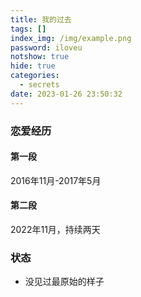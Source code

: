 ```yaml
---
title: 我的过去
tags: []
index_img: /img/example.png
password: iloveu
notshow: true
hide: true
categories:
  - secrets
date: 2023-01-26 23:50:32
---
```

### 恋爱经历
#### 第一段
2016年11月-2017年5月
#### 第二段
2022年11月，持续两天

### 状态
- 没见过最原始的样子